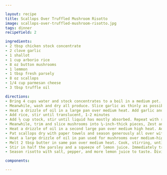 ```yaml
---

layout: recipe
title: Scallops Over Truffled Mushroom Risotto
image: scallops-over-truffled-mushroom-risotto.jpg
tags: dinner
recipeYield: 2

ingredients:
- 2 tbsp chicken stock concentrate
- 2 clove garlic
- 1 shallot
- 1 cup arborio rice
- 8 oz button mushrooms
- 1 lemmon
- 1 tbsp fresh parsely
- 8 oz scallops
- 1/4 cup parmesan cheese
- 3 tbsp truffle oil

directions:
- Bring 4 cups water and stock concentrates to a boil in a medium pot. Once boiling, reduce to a low simmer
- Meanwhile, wash and dry all produce. Slice garlic as thinly as possible. Halve, peel, and mince shallot
- Heat a drizzle of oil in a large pan over medium heat. Add garlic and shallot. Cook, stirring, until softened, 1 minute
- Add rice, stir until translucent, 1-2 minutes
- Add ½ cup stock, stir until liquid has mostly absorbed. Repeat with remaining stock, adding ½ cup at a time and stirring until liquid has absorbed, until rice is al dente and mixture is creamy, 25-30 minutes
- Meanwhile, trim and slice mushrooms into ¼-inch-thick pieces, Zest and quarter lemon, Pick parsley leaves from stems; roughly chop leaves.
- Heat a drizzle of oil in a second large pan over medium high heat. Add mushrooms and season with salt and pepper. Cook, stirring, until browned and crisp, 6-8 minutes. Turn off heat; remove from pan and set aside. Wipe out pan.
- Pat scallops dry with paper towels and season generously all over with salt and pepper
- Heat a large drizzle of oil in pan used for mushrooms over medium-high heat. Add scallops and cook until browned and cooked through, 3-5 minutes per side. Turn off heat; remove from pan and set aside, covered. Wipe out pan.
- Melt 2 tbsp butter in same pan over medium heat. Cook, stirring, until foamy and flecked with amber brown bits, 2-4 minutes
- Stir in half the parsley and a squeeze of lemon juice. Immediately transfer to a small bowl. Once risotto is done, stir in mushrooms, Parmesan, 1 tbsp butter, 1 tbsp truffle oil, a squeeze of lemon juice, and lemon zest to taste
- Season risotto with salt, pepper, and more lemon juice to taste. Divide between bowls; top with scallops. Drizzle with brown butter and truffle oil to taste. Garnish with remaining parsley. Serve with any remaining lemon wedges on the side.

components:

---
```

